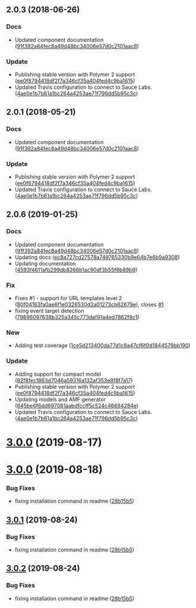 <a name="2.0.3"></a>
## 2.0.3 (2018-06-26)


### Docs

* Updated component documentation ([91f392a84fec8a49d48bc34006e57d0c2101aac8](https://github.com/advanced-rest-client/api-url-editor/commit/91f392a84fec8a49d48bc34006e57d0c2101aac8))

### Update

* Publishing stable version with Polymer 2 support ([ee0f8794418df2f7a346cf35a404fed4c9ba1615](https://github.com/advanced-rest-client/api-url-editor/commit/ee0f8794418df2f7a346cf35a404fed4c9ba1615))
* Updated Travis configuration to connect to Sauce Labs. ([4ae0e1b7b61a1bc264a4253ae71f796dd5b95c3c](https://github.com/advanced-rest-client/api-url-editor/commit/4ae0e1b7b61a1bc264a4253ae71f796dd5b95c3c))



<a name="2.0.1"></a>
## 2.0.1 (2018-05-21)


### Docs

* Updated component documentation ([91f392a84fec8a49d48bc34006e57d0c2101aac8](https://github.com/advanced-rest-client/api-url-editor/commit/91f392a84fec8a49d48bc34006e57d0c2101aac8))

### Update

* Publishing stable version with Polymer 2 support ([ee0f8794418df2f7a346cf35a404fed4c9ba1615](https://github.com/advanced-rest-client/api-url-editor/commit/ee0f8794418df2f7a346cf35a404fed4c9ba1615))
* Updated Travis configuration to connect to Sauce Labs. ([4ae0e1b7b61a1bc264a4253ae71f796dd5b95c3c](https://github.com/advanced-rest-client/api-url-editor/commit/4ae0e1b7b61a1bc264a4253ae71f796dd5b95c3c))



## 2.0.6 (2019-01-25)


### Docs

* Updated component documentation ([91f392a84fec8a49d48bc34006e57d0c2101aac8](https://github.com/advanced-rest-client/api-url-editor/commit/91f392a84fec8a49d48bc34006e57d0c2101aac8))
* Updating docs ([ec8a727cd27578a749765330b9e64b7e6b9a9308](https://github.com/advanced-rest-client/api-url-editor/commit/ec8a727cd27578a749765330b9e64b7e6b9a9308))
* Updating documentation ([4593f4611afb299db8266b1ac90df3b55f6b89b9](https://github.com/advanced-rest-client/api-url-editor/commit/4593f4611afb299db8266b1ac90df3b55f6b89b9))

### Fix

* Fixes #1 - support for URL templates level 2 ([80f04163fa0ae6f1e0326530d2a01273cb62679e](https://github.com/advanced-rest-client/api-url-editor/commit/80f04163fa0ae6f1e0326530d2a01273cb62679e)), closes [#1](https://github.com/advanced-rest-client/api-url-editor/issues/1)
* fixing event target detection ([79896097638b325a345c773daf91a4ed7862f8c1](https://github.com/advanced-rest-client/api-url-editor/commit/79896097638b325a345c773daf91a4ed7862f8c1))

### New

* Adding test coverage ([1ce5d213400da77d1c8a47cf6f0d1844579bb190](https://github.com/advanced-rest-client/api-url-editor/commit/1ce5d213400da77d1c8a47cf6f0d1844579bb190))

### Update

* Adding support for compact model ([82f8fec1863d7046a59316a132af353e8f8f7a17](https://github.com/advanced-rest-client/api-url-editor/commit/82f8fec1863d7046a59316a132af353e8f8f7a17))
* Publishing stable version with Polymer 2 support ([ee0f8794418df2f7a346cf35a404fed4c9ba1615](https://github.com/advanced-rest-client/api-url-editor/commit/ee0f8794418df2f7a346cf35a404fed4c9ba1615))
* Updaitng models and AMF generator ([645be6f6dd697081aabdfccff5c524c46694284e](https://github.com/advanced-rest-client/api-url-editor/commit/645be6f6dd697081aabdfccff5c524c46694284e))
* Updated Travis configuration to connect to Sauce Labs. ([4ae0e1b7b61a1bc264a4253ae71f796dd5b95c3c](https://github.com/advanced-rest-client/api-url-editor/commit/4ae0e1b7b61a1bc264a4253ae71f796dd5b95c3c))



# [3.0.0](https://github.com/advanced-rest-client/api-url-editor/compare/2.0.7...3.0.0) (2019-08-17)



# [3.0.0](https://github.com/advanced-rest-client/api-url-editor/compare/2.0.7...3.0.0) (2019-08-18)


### Bug Fixes

* fixing installation command in readme ([28b15b5](https://github.com/advanced-rest-client/api-url-editor/commit/28b15b5))



## [3.0.1](https://github.com/advanced-rest-client/api-url-editor/compare/2.0.7...3.0.1) (2019-08-24)


### Bug Fixes

* fixing installation command in readme ([28b15b5](https://github.com/advanced-rest-client/api-url-editor/commit/28b15b5))



## [3.0.2](https://github.com/advanced-rest-client/api-url-editor/compare/2.0.7...3.0.2) (2019-08-24)


### Bug Fixes

* fixing installation command in readme ([28b15b5](https://github.com/advanced-rest-client/api-url-editor/commit/28b15b5))



